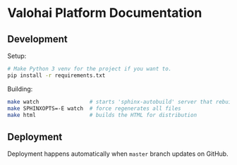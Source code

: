 # Valohai Platform Documentation

## Development

Setup:

```bash
# Make Python 3 venv for the project if you want to.
pip install -r requirements.txt
```

Building:

```bash
make watch                # starts 'sphinx-autobuild' server that rebuilds HTML on change, but doesn't watch CSS
make SPHINXOPTS=-E watch  # force regenerates all files
make html                 # builds the HTML for distribution
```

## Deployment

Deployment happens automatically when `master` branch updates on GitHub.
